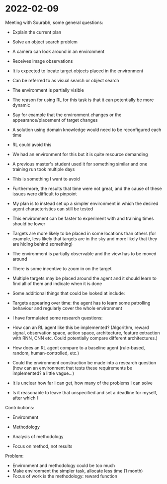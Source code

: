 # 2022-02-09

Meeting with Sourabh, some general questions:

- Explain the current plan
- Solve an object search problem
- A camera can look around in an environment
- Receives image observations
- It is expected to locate target objects placed in the environment
- Can be referred to as visual search or object search
- The environment is partially visible

- The reason for using RL for this task is that it can potentially be more dynamic
- Say for example that the environment changes or the appearance/placement of target changes
- A solution using domain knowledge would need to be reconfigured each time
- RL could avoid this

- We had an environment for this but it is quite resource demanding
- A previous master's student used it for something similar and one training run took multiple days
- This is something I want to avoid
- Furthermore, the results that time were not great, and the cause of these issues were difficult to pinpoint

- My plan is to instead set up a simpler environment in which the desired agent characteristics can still be tested
- This environment can be faster to experiment with and training times should be lower
- Targets are more likely to be placed in some locations than others (for example, less likely that targets are in the sky and more likely that they are hiding behind something)
- The environment is partially observable and the view has to be moved around
- There is some incentive to zoom in on the target
- Multiple targets may be placed around the agent and it should learn to find all of them and indicate when it is done
- Some additional things that could be looked at include:
- Targets appearing over time: the agent has to learn some patrolling behaviour and regularly cover the whole environment

- I have formulated some research questions:

- How can an RL agent like this be implemented? (Algorithm, reward signal, observation space, action space, architecture, feature extraction with RNN, CNN etc. Could potentially compare different architectures.)
- How does an RL agent compare to a baseline agent (rule-based, random, human-controlled, etc.)

- Could the environment construction be made into a research question (how can an environment that tests these requirements be implemented? a little vague...)


- It is unclear how far I can get, how many of the problems I can solve
- Is it reasonable to leave that unspecified and set a deadline for myself, after which I 


Contributions:
- Environment
- Methodology
- Analysis of methodology

- Focus on method, not results

Problem:
- Environment and methodology could be too much
- Make environment the simpler task, allocate less time (1 month)
- Focus of work is the methodology: reward function